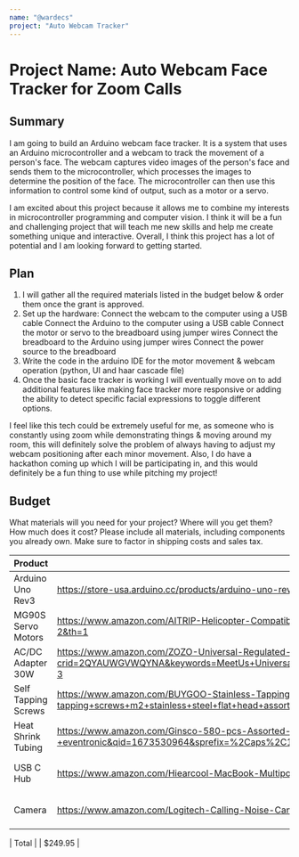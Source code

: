 ```yaml
---
name: "@wardecs"
project: "Auto Webcam Tracker"
---
```


# Project Name: Auto Webcam Face Tracker for Zoom Calls

## Summary

I am going to build an Arduino webcam face tracker. It is a system that uses an Arduino microcontroller and a webcam to track the movement of a person's face. The webcam captures video images of the person's face and sends them to the microcontroller, which processes the images to determine the position of the face. The microcontroller can then use this information to control some kind of output, such as a motor or a servo.

I am excited about this project because it allows me to combine my interests in microcontroller programming and computer vision. I think it will be a fun and challenging project that will teach me new skills and help me create something unique and interactive. Overall, I think this project has a lot of potential and I am looking forward to getting started.

## Plan

1. I will gather all the required materials listed in the budget below & order them once the grant is approved. 
2. Set up the hardware: 
Connect the webcam to the computer using a USB cable
Connect the Arduino to the computer using a USB cable
Connect the motor or servo to the breadboard using jumper wires
Connect the breadboard to the Arduino using jumper wires
Connect the power source to the breadboard
3. Write the code in the arduino IDE for the motor movement & webcam operation (python, UI and haar cascade file)
4. Once the basic face tracker is working I will eventually move on to add additional features like making face tracker more responsive or adding the ability to detect specific facial expressions to toggle different options. 

I feel like this tech could be extremely useful for me, as someone who is constantly using zoom while demonstrating things & moving around my room, this will definitely solve the problem of always having to adjust my webcam positioning after each minor movement. Also, I do have a hackathon coming up which I will be participating in, and this would definitely be a fun thing to use while pitching my project!

## Budget

What materials will you need for your project? Where will you get them? How much does it cost? Please include all materials, including components you already own. Make sure to factor in shipping costs and sales tax.

| Product         | Supplier/Link                         | Cost   |
| --------------- | ------------------------------------- | ------ |
| Arduino Uno Rev3   | https://store-usa.arduino.cc/products/arduino-uno-rev3?gclid=CjwKCAiAk--dBhABEiwAchIwkf2tQ5cIa_rK8taiWADAF08SIIeNLKhuyikBqr9_L5M2Dy7JaWkakhoCiqYQAvD_BwE | $27.60 + (4.20 Shipping)  |
| MG90S Servo Motors | https://www.amazon.com/AITRIP-Helicopter-Compatible-Arduino-Raspberry/dp/B087CJ2GF9/ref=sr_1_2?keywords=Keywish%2B5Pcs%2BMG90S%2BMini%2BMetal%2BGeared%2BMicro%2BServo%2BMotor%2B9G%2Bfor%2BRC%2BHelicopter%2BPlane%2BBoat%2BCar%2BTrex450&qid=1673309554&sr=8-2&th=1 | $13.69 + (3.50 Shipping) |
| AC/DC Adapter 30W   | https://www.amazon.com/ZOZO-Universal-Regulated-Selectable-Electronics/dp/B07Q2C8FZ9/ref=sr_1_3?crid=2QYAUWGVWQYNA&keywords=MeetUs+Universal+AC%2FDC+Adapter%2C+30W+Multi+Voltage+Switching+Power+Supply+with+6+Selectable+Tips&qid=1673310805&sprefix=meetus+universal+ac%2Fdc+adapter%2C+30w+multi+voltage+switching+power+supply+with+6+selectable+tips%2Caps%2C71&sr=8-3 | $12.99 + (5.10 Shipping)  |
| Self Tapping Screws   | https://www.amazon.com/BUYGOO-Stainless-Tapping-Assortment-Phillips/dp/B09Y5P7ZGQ/ref=sr_1_2?crid=1ZYCT5T0T5Y75&keywords=ENET+800pcs+Self-Tapping+Screws+M2+Stainless+Steel+Flat+Head+Assorted+Kit&qid=1673311064&sprefix=enet+800pcs+self-tapping+screws+m2+stainless+steel+flat+head+assorted+kit%2Caps%2C62&sr=8-2 | $9.99 + (3.20 Shipping)  |
| Heat Shrink Tubing   | https://www.amazon.com/Ginsco-580-pcs-Assorted-Sleeving/dp/B01MFA3OFA/ref=sr_1_1?crid=QTSK8VQZ64VS&keywords=heat+shrink+tubing+560+pcs+electric+insulation+tube+heat+shrink+wrap+cable+sleeve+5+colors+12+sizes%2C+rohs+certification+-+eventronic&qid=1673530964&sprefix=%2Caps%2C145&sr=8-1 | $7.29 + (5.50 Shipping)  |
| USB C Hub   | https://www.amazon.com/Hiearcool-MacBook-Multiport-Compatible-Nintendo/dp/B07WPTG7NX/ref=sr_1_3?crid=1Q5P24ESMP21K&keywords=usb%2Bc%2Bhub&qid=1673311731&sprefix=usb%2Bc%2Bhub%2Caps%2C101&sr=8-3&th=1 | $24.99 + (2.90 Shipping)  |
| Camera   | https://www.amazon.com/Logitech-Calling-Noise-Canceling-Correction-Microsoft/dp/B01N5UOYC4/ref=sr_1_10?crid=YH5VQWBVC1CO&keywords=webcam&qid=1673309462&sprefix=webca%2Caps%2C136&sr=8-10&th=1 | $129.00 (Free Shipping)  |

| Total           |                                       | $249.95 |
